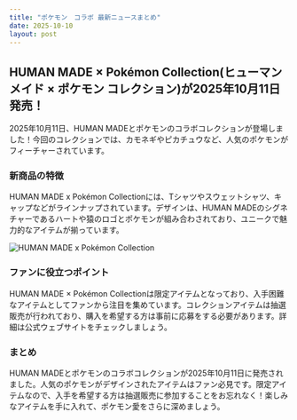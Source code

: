 ```yaml
---
title: "ポケモン　コラボ 最新ニュースまとめ"
date: 2025-10-10
layout: post
---
```


## HUMAN MADE × Pokémon Collection(ヒューマンメイド × ポケモン コレクション)が2025年10月11日発売！

2025年10月11日、HUMAN MADEとポケモンのコラボコレクションが登場しました！今回のコレクションでは、カモネギやピカチュウなど、人気のポケモンがフィーチャーされています。

### 新商品の特徴

HUMAN MADE x Pokémon Collectionには、Tシャツやスウェットシャツ、キャップなどがラインナップされています。デザインは、HUMAN MADEのシグネチャーであるハートや猿のロゴとポケモンが組み合わされており、ユニークで魅力的なアイテムが揃っています。

![HUMAN MADE x Pokémon Collection](https://imageurl)

### ファンに役立つポイント

HUMAN MADE × Pokémon Collectionは限定アイテムとなっており、入手困難なアイテムとしてファンから注目を集めています。コレクションアイテムは抽選販売が行われており、購入を希望する方は事前に応募をする必要があります。詳細は公式ウェブサイトをチェックしましょう。

### まとめ

HUMAN MADEとポケモンのコラボコレクションが2025年10月11日に発売されました。人気のポケモンがデザインされたアイテムはファン必見です。限定アイテムなので、入手を希望する方は抽選販売に参加することをお忘れなく！楽しみなアイテムを手に入れて、ポケモン愛をさらに深めましょう。